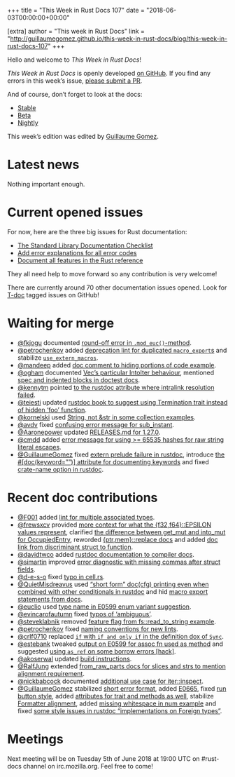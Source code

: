 +++
title = "This Week in Rust Docs 107"
date = "2018-06-03T00:00:00+00:00"

[extra]
author = "This week in Rust Docs"
link = "http://guillaumegomez.github.io/this-week-in-rust-docs/blog/this-week-in-rust-docs-107"
+++
<p>Hello and welcome to <em>This Week in Rust Docs</em>!</p>

<p><em>This Week in Rust Docs</em> is openly developed <a href="https://github.com/GuillaumeGomez/this-week-in-rust-docs">on GitHub</a>.
If you find any errors in this week’s issue, <a href="https://github.com/GuillaumeGomez/this-week-in-rust-docs/pulls">please submit a PR</a>.</p>

<p>And of course, don’t forget to look at the docs:</p>

<ul>
  <li><a href="https://doc.rust-lang.org/">Stable</a></li>
  <li><a href="https://doc.rust-lang.org/beta/">Beta</a></li>
  <li><a href="https://doc.rust-lang.org/nightly/">Nightly</a></li>
</ul>

<p>This week’s edition was edited by <a href="https://github.com/GuillaumeGomez">Guillaume Gomez</a>.</p>

<h1 id="latest-news">Latest news</h1>

<p>Nothing important enough.</p>

<h1 id="current-opened-issues">Current opened issues</h1>

<p>For now, here are the three big issues for Rust documentation:</p>

<ul>
  <li><a href="https://github.com/rust-lang/rust/issues/29329">The Standard Library Documentation Checklist</a></li>
  <li><a href="https://github.com/rust-lang/rust/issues/32777">Add error explanations for all error codes</a></li>
  <li><a href="https://github.com/rust-lang-nursery/reference/projects/1">Document all features in the Rust reference</a></li>
</ul>

<p>They all need help to move forward so any contribution is very welcome!</p>

<p>There are currently around 70 other documentation issues opened. Look for <a href="https://github.com/rust-lang/rust/labels/T-doc">T-doc</a> tagged issues on GitHub!</p>

<h1 id="waiting-for-merge">Waiting for merge</h1>

<ul>
  <li><a href="https://github.com/fkjogu">@fkjogu</a> documented <a href="https://github.com/rust-lang/rust/pull/50342">round-off error in <code class="highlighter-rouge">.mod_euc()</code>-method</a>.</li>
  <li><a href="https://github.com/petrochenkov">@petrochenkov</a> added <a href="https://github.com/rust-lang/rust/pull/50143">deprecation lint for duplicated <code class="highlighter-rouge">macro_export</code>s</a> and stabilize <a href="https://github.com/rust-lang/rust/pull/50911"><code class="highlighter-rouge">use_extern_macros</code></a>.</li>
  <li><a href="https://github.com/mandeep">@mandeep</a> added <a href="https://github.com/rust-lang/rust/pull/50852">doc comment to hiding portions of code example</a>.</li>
  <li><a href="https://github.com/ogham">@ogham</a> documented <a href="https://github.com/rust-lang/rust/pull/51156">Vec’s particular IntoIter behaviour</a>, mentioned <a href="https://github.com/rust-lang/rust/pull/51158">spec and indented blocks in doctest docs</a>.</li>
  <li><a href="https://github.com/kennytm">@kennytm</a> pointed <a href="https://github.com/rust-lang/rust/pull/51111">to the rustdoc attribute where intralink resolution failed</a>.</li>
  <li><a href="https://github.com/teiesti">@teiesti</a> updated <a href="https://github.com/rust-lang/rust/pull/51183">rustdoc book to suggest using Termination trait instead of hidden ‘foo’ function</a>.</li>
  <li><a href="https://github.com/kornelski">@kornelski</a> used <a href="https://github.com/rust-lang/rust/pull/51081">String, not &amp;str in some collection examples</a>.</li>
  <li><a href="https://github.com/avdv">@avdv</a> fixed <a href="https://github.com/rust-lang/rust/pull/51255">confusing error message for sub_instant</a>.</li>
  <li><a href="https://github.com/Aaronepower">@Aaronepower</a> updated <a href="https://github.com/rust-lang/rust/pull/51261">RELEASES.md for 1.27.0</a>.</li>
  <li><a href="https://github.com/cmdd">@cmdd</a> added <a href="https://github.com/rust-lang/rust/pull/50296">error message for using &gt;= 65535 hashes for raw string literal escapes</a>.</li>
  <li><a href="https://github.com/GuillaumeGomez">@GuillaumeGomez</a> fixed <a href="https://github.com/rust-lang/rust/pull/50617">extern prelude failure in rustdoc</a>, introduce <a href="https://github.com/rust-lang/rust/pull/51140">the #[doc(keyword=””)] attribute for documenting keywords</a> and fixed <a href="https://github.com/rust-lang/rust/pull/51256">crate-name option in rustdoc</a>.</li>
</ul>

<h1 id="recent-doc-contributions">Recent doc contributions</h1>

<ul>
  <li><a href="https://github.com/F001">@F001</a> added <a href="https://github.com/rust-lang/rust/pull/50682">lint for multiple associated types</a>.</li>
  <li><a href="https://github.com/frewsxcv">@frewsxcv</a> provided <a href="https://github.com/rust-lang/rust/pull/50919">more context for what the {f32,f64}::EPSILON values represent</a>, clarified <a href="https://github.com/rust-lang/rust/pull/51312">the difference between get_mut and into_mut for OccupiedEntry</a>, reworded <a href="https://github.com/rust-lang/rust/pull/51124">{ptr,mem}::replace docs</a> and added <a href="https://github.com/rust-lang/rust/pull/51127">doc link from discriminant struct to function</a>.</li>
  <li><a href="https://github.com/davidtwco">@davidtwco</a> added <a href="https://github.com/rust-lang/rust/pull/50892">rustdoc documentation to compiler docs</a>.</li>
  <li><a href="https://github.com/simartin">@simartin</a> improved <a href="https://github.com/rust-lang/rust/pull/50914">error diagnostic with missing commas after struct fields</a>.</li>
  <li><a href="https://github.com/d-e-s-o">@d-e-s-o</a> fixed <a href="https://github.com/rust-lang/rust/pull/50913">typo in cell.rs</a>.</li>
  <li><a href="https://github.com/QuietMisdreavus">@QuietMisdreavus</a> used <a href="https://github.com/rust-lang/rust/pull/50875">“short form” doc(cfg) printing even when combined with other conditionals in rustdoc</a> and hid <a href="https://github.com/rust-lang/rust/pull/51011">macro export statements from docs</a>.</li>
  <li><a href="https://github.com/euclio">@euclio</a> used <a href="https://github.com/rust-lang/rust/pull/51313">type name in E0599 enum variant suggestion</a>.</li>
  <li><a href="https://github.com/evincarofautumn">@evincarofautumn</a> fixed <a href="https://github.com/rust-lang/rust/pull/51291">typos of ‘ambiguous’</a>.</li>
  <li><a href="https://github.com/steveklabnik">@steveklabnik</a> removed <a href="https://github.com/rust-lang/rust/pull/51272">feature flag from fs::read_to_string example</a>.</li>
  <li><a href="https://github.com/petrochenkov">@petrochenkov</a> fixed <a href="https://github.com/rust-lang/rust/pull/50879">naming conventions for new lints</a>.</li>
  <li><a href="https://github.com/crlf0710">@crlf0710</a> replaced <a href="https://github.com/rust-lang/rust/pull/51152"><code class="highlighter-rouge">if</code> with <code class="highlighter-rouge">if and only if</code> in the definition dox of <code class="highlighter-rouge">Sync</code></a>.</li>
  <li><a href="https://github.com/estebank">@estebank</a> tweaked <a href="https://github.com/rust-lang/rust/pull/51135">output on E0599 for assoc fn used as method</a> and suggested <a href="https://github.com/rust-lang/rust/pull/51100">using <code class="highlighter-rouge">as_ref</code> on some borrow errors [hack]</a>.</li>
  <li><a href="https://github.com/akoserwal">@akoserwal</a> updated <a href="https://github.com/rust-lang/rust/pull/51123">build instructions</a>.</li>
  <li><a href="https://github.com/RalfJung">@RalfJung</a> extended <a href="https://github.com/rust-lang/rust/pull/51134">from_raw_parts docs for slices and strs to mention alignment requirement</a>.</li>
  <li><a href="https://github.com/nickbabcock">@nickbabcock</a> documented <a href="https://github.com/rust-lang/rust/pull/51142">additional use case for iter::inspect</a>.</li>
  <li><a href="https://github.com/GuillaumeGomez">@GuillaumeGomez</a> stabilized <a href="https://github.com/rust-lang/rust/pull/49546">short error format</a>, added <a href="https://github.com/rust-lang/rust/pull/50846">E0665</a>, fixed <a href="https://github.com/rust-lang/rust/pull/51297">run button style</a>, added <a href="https://github.com/rust-lang/rust/pull/50953">attributes for trait and methods as well</a>, stabilize <a href="https://github.com/rust-lang/rust/pull/51078">Formatter alignment</a>, added <a href="https://github.com/rust-lang/rust/pull/51262">missing whitespace in num example</a> and fixed <a href="https://github.com/rust-lang/rust/pull/51193">some style issues in rustdoc “implementations on Foreign types”</a>.</li>
</ul>

<h1 id="meetings">Meetings</h1>

<p>Next meeting will be on Tuesday 5th of June 2018 at 19:00 UTC on #rust-docs channel on irc.mozilla.org. Feel free to come!</p>